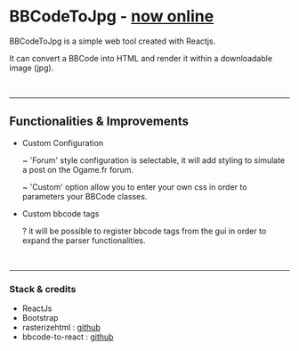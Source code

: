 # BBCodeToJpg - [now online](http://bbcode2jpg.draymlab.fr/)

BBCodeToJpg is a simple web tool created with Reactjs.

It can convert a BBCode into HTML and render it within a downloadable image (jpg).

<br/>

-------------------------------------------------------------------------------------------
## Functionalities & Improvements

- Custom Configuration

  ~ 'Forum' style configuration is selectable, it will add styling to simulate a post on the Ogame.fr forum.

  ~ 'Custom' option allow you to enter your own css in order to parameters your BBCode classes.

- Custom bbcode tags

  ? it will be possible to register bbcode tags from the gui in order to expand the parser functionalities.
  
<br/>

-------------------------------------------------------------------------------------------
### Stack & credits

- ReactJs
- Bootstrap
- rasterizehtml : [github](https://github.com/cburgmer/rasterizeHTML.js)
- bbcode-to-react : [github](https://github.com/JimLiu/bbcode-to-react)
